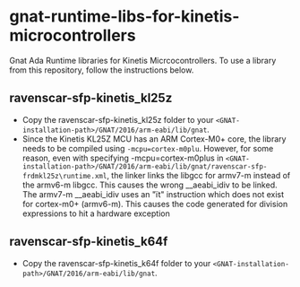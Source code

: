 # gnat-runtime-libs-for-kinetis-microcontrollers

Gnat Ada Runtime libraries for Kinetis Micrcocontrollers.
To use a library from this repository, follow the instructions below.

## ravenscar-sfp-kinetis_kl25z

- Copy the ravenscar-sfp-kinetis_kl25z folder to your `<GNAT-installation-path>/GNAT/2016/arm-eabi/lib/gnat`.
- Since the Kinetis KL25Z MCU has an ARM Cortex-M0+ core, the library needs to be compiled
  using `-mcpu=cortex-m0plu`. However, for some reason, even with specifying -mcpu=cortex-m0plus in 
  `<GNAT-installation-path>/GNAT/2016/arm-eabi/lib/gnat/ravenscar-sfp-frdmkl25z\runtime.xml`,
  the linker links the libgcc for armv7-m instead of the armv6-m libgcc. 
  This causes the wrong __aeabi_idiv to be linked. The armv7-m __aeabi_idiv 
  uses an "ït" instruction which does not exist for cortex-m0+ (armv6-m). This 
  causes the code generated for division expressions to hit a hardware exception  

## ravenscar-sfp-kinetis_k64f

- Copy the ravenscar-sfp-kinetis_k64f folder to your `<GNAT-installation-path>/GNAT/2016/arm-eabi/lib/gnat`.
